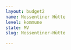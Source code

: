 ```yaml
---
layout: budget2
name: Nossentiner Hütte
level: kommune
state: MV
slug: Nossentiner-Hütte

---
```



